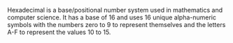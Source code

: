 Hexadecimal is a base/positional number system used in mathematics and
computer science. It has a base of 16 and uses 16 unique alpha-numeric
symbols with the numbers zero to 9 to represent themselves and the
letters A-F to represent the values 10 to 15.
